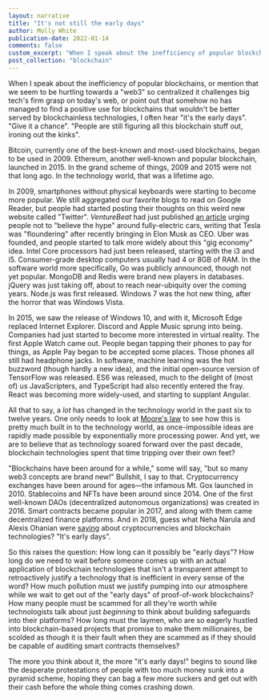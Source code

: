 ```yaml
---
layout: narrative
title: "It's not still the early days"
author: Molly White
publication-date: 2022-01-14
comments: false
custom_excerpt: "When I speak about the inefficiency of popular blockchains, or mention that we seem to be hurtling towards a \"web3\" so centralized it challenges big tech's firm grasp on today's web, or point out that somehow no one has managed to find a positive use for blockchains that wouldn't be better served by one of the many more performant databases we have available to us these days, I often hear \"it's the early days\"."
post_collection: "blockchain"
---
```


When I speak about the inefficiency of popular blockchains, or mention that we seem to be hurtling towards a "web3" so centralized it challenges big tech's firm grasp on today's web, or point out that somehow no has managed to find a positive use for blockchains that wouldn't be better served by blockchainless technologies, I often hear "it's the early days". "Give it a chance". "People are still figuring all this blockchain stuff out, ironing out the kinks".

Bitcoin, currently one of the best-known and most-used blockchains, began to be used in 2009. Ethereum, another well-known and popular blockchain, launched in 2015. In the grand scheme of things, 2009 and 2015 were not that long ago. In the technology world, that was a lifetime ago. 

In 2009, smartphones without physical keyboards were starting to become more popular. We still aggregated our favorite blogs to read on Google Reader, but people had started posting their thoughts on this weird new website called "Twitter". _VentureBeat_ had just published [an article](http://venturebeat.com/2009/01/13/electric-cars-disappointed-in-2008-and-2009-wont-be-different/) urging people not to "believe the hype" around fully-electric cars, writing that Tesla was "floundering" after recently bringing in Elon Musk as CEO. Uber was founded, and people started to talk more widely about this "gig economy" idea. Intel Core processors had just been released, starting with the i3 and i5. Consumer-grade desktop computers usually had 4 or 8GB of RAM. In the software world more specifically, Go was publicly announced, though not yet popular. MongoDB and Redis were brand new players in databases. jQuery was just taking off, about to reach near-ubiquity over the coming years. Node.js was first released. Windows 7 was the hot new thing, after the horror that was Windows Vista.

In 2015, we saw the release of Windows 10, and with it, Microsoft Edge replaced Internet Explorer. Discord and Apple Music sprung into being. Companies had just started to become more interested in virtual reality. The first Apple Watch came out. People began tapping their phones to pay for things, as Apple Pay began to be accepted some places. Those phones all still had headphone jacks. In software, machine learning was the hot buzzword (though hardly a new idea), and the initial open-source version of TensorFlow was released. ES6 was released, much to the delight of (most of) us JavaScripters, and TypeScript had also recently entered the fray. React was becoming more widely-used, and starting to supplant Angular.

All that to say, a *lot* has changed in the technology world in the past six to twelve years. One only needs to look at [Moore's law](https://en.wikipedia.org/wiki/Moore's_law) to see how this is pretty much built in to the technology world, as once-impossible ideas are rapidly made possible by exponentially more processing power. And yet, we are to believe that as technology soared forward over the past decade, blockchain technologies spent that time tripping over their own feet? 

"Blockchains have been around for a while," some will say, "but so many web3 concepts are brand  new!" Bullshit, I say to that. Cryptocurrency exchanges have been around for ages—the infamous Mt. Gox launched in 2010. Stablecoins and NFTs have been around since 2014. One of the first well-known DAOs (decentralized autonomous organizations) was created in 2016. Smart contracts became popular in 2017, and along with them came decentralized finance platforms. And in 2018, guess what Neha Narula and Alexis Ohanian were [saying](https://www.wired.com/story/wired-25-neha-narula-alexis-ohanian-cryptocurrency-blockchain/) about cryptocurrencies and blockchain technologies? "It's early days".

So this raises the question: How long can it possibly be "early days"? How long do we need to wait before someone comes up with an actual application of blockchain technologies that isn't a transparent attempt to retroactively justify a technology that is inefficient in every sense of the word? How much pollution must we justify pumping into our atmosphere while we wait to get out of the "early days" of proof-of-work blockchains? How many people must be scammed for all they're worth while technologists talk about just *beginning* to think about building safeguards into their platforms? How long must the laymen, who are so eagerly hustled into blockchain-based projects that promise to make them millionaires, be scolded as though it is their fault when they are scammed as if they should be capable of auditing smart contracts themselves?

The more you think about it, the more "it's early days!" begins to sound like the desperate protestations of people with too much money sunk into a pyramid scheme, hoping they can bag a few more suckers and get out with their cash before the whole thing comes crashing down.